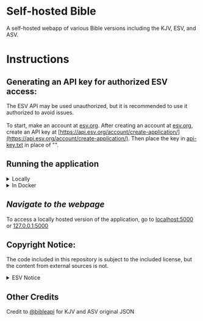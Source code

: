 # Self-hosted Bible
A self-hosted webapp of various Bible versions including the KJV, ESV, and ASV.

# Instructions

## Generating an API key for authorized ESV access:
The ESV API may be used unauthorized, but it is recommended to use it authorized to avoid issues. <br><br>
To start, make an account at [esv.org](https://www.esv.org/). After creating an account at [esv.org](https://www.esv.org/), create an API key at [https://api.esv.org/account/create-application/](https://api.esv.org/account/create-application/). Then place the key in [api-key.txt](api-key.txt) in place of "<key-goes-here>".

## Running the application
<details>
    <summary>Locally</summary>

#### *Install requirements*
```sh
pip3 install -r requirements.txt
```
#### *Execute:*<br>
*(Linux / Mac)*
```sh
python3 main.py
```
or<br>
*Windows*
```ps
py main.py
```
</details>

<details>
    <summary>In Docker</summary>

#### Building the container
```sh
docker build -t self-hosted-bible .
``` 

#### Run the container (detached)
```sh
docker run -dp 5000:5000 --restart=always --name self-hosted-bible -e API_KEY=key self-hosted-bible
```
</details>

## *Navigate to the webpage*
To access a locally hosted version of the application, go to [localhost:5000](http://localhost:5000) or [127.0.0.1:5000](http://127.0.0.1:5000)

## Copyright Notice:
The code included in this repository is subject to the included license, but the content from external sources is not.

<details>
    <summary>ESV Notice</summary>

>Scripture quotations marked “ESV” are from the ESV® Bible (The Holy Bible, English Standard Version®), copyright © 2001 by Crossway, a publishing ministry of Good News Publishers. Used by permission. All rights reserved. The ESV text may not be quoted in any publication made available to the public by a Creative Commons license. The ESV may not be translated into any other language.
>
>Users may not copy or download more than 500 verses of the ESV Bible or more than one half of any book of the ESV Bible.
</details>

## Other Credits
Credit to [@bibleapi](https://github.com/bibleapi/bibleapi-bibles-json) for KJV and ASV original JSON
